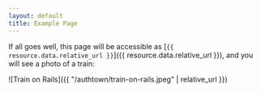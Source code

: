 ```yaml
---
layout: default
title: Example Page
---
```


If all goes well, this page will be accessible as [`{{ resource.data.relative_url }}`]({{ resource.data.relative_url }}), and you will see a photo of a train:

![Train on Rails]({{ "/authtown/train-on-rails.jpeg" | relative_url }})
